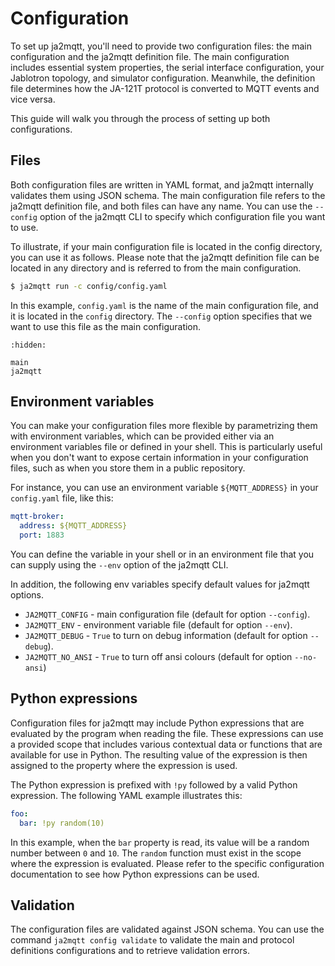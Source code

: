 # Configuration

To set up ja2mqtt, you'll need to provide two configuration files: the main configuration and the ja2mqtt definition file. The main configuration includes essential system properties, the serial interface configuration, your Jablotron topology, and simulator configuration. Meanwhile, the definition file determines how the JA-121T protocol is converted to MQTT events and vice versa.

This guide will walk you through the process of setting up both configurations.

## Files

Both configuration files are written in YAML format, and ja2mqtt internally validates them using JSON schema. The main configuration file refers to the ja2mqtt definition file, and both files can have any name. You can use the `--config` option of the ja2mqtt CLI to specify which configuration file you want to use.

To illustrate, if your main configuration file is located in the config directory, you can use it as follows. Please note that the ja2mqtt definition file can be located in any directory and is referred to from the main configuration.

```bash
$ ja2mqtt run -c config/config.yaml
```

In this example, `config.yaml` is the name of the main configuration file, and it is located in the `config` directory. The `--config` option specifies that we want to use this file as the main configuration.

```{toctree}
:hidden:

main
ja2mqtt
```

## Environment variables

You can make your configuration files more flexible by parametrizing them with environment variables, which can be provided either via an environment variables file or defined in your shell. This is particularly useful when you don't want to expose certain information in your configuration files, such as when you store them in a public repository.

For instance, you can use an environment variable `${MQTT_ADDRESS}` in your `config.yaml` file, like this:

```yaml
mqtt-broker:
  address: ${MQTT_ADDRESS}
  port: 1883
```

You can define the variable in your shell or in an environment file that you can supply using the `--env` option of the ja2mqtt CLI.

In addition, the following env variables specify default values for ja2mqtt options.

* `JA2MQTT_CONFIG` - main configuration file (default for option `--config`).
* `JA2MQTT_ENV` - environment variable file (default for option `--env`).
* `JA2MQTT_DEBUG` - `True` to turn on debug information (default for option `--debug`).
* `JA2MQTT_NO_ANSI` - `True` to turn off ansi colours (default for option `--no-ansi`)

## Python expressions

Configuration files for ja2mqtt may include Python expressions that are evaluated by the program when reading the file. These expressions can use a provided scope that includes various contextual data or functions that are available for use in Python. The resulting value of the expression is then assigned to the property where the expression is used.

The Python expression is prefixed with `!py` followed by a valid Python expression. The following YAML example illustrates this:

```yaml
foo:
  bar: !py random(10)
```

In this example, when the `bar` property is read, its value will be a random number between `0` and `10`. The `random` function must exist in the scope where the expression is evaluated. Please refer to the specific configuration documentation to see how Python expressions can be used.

## Validation

The configuration files are validated against JSON schema. You can use the command `ja2mqtt config validate` to validate the main and protocol definitions configurations and to retrieve validation errors.
